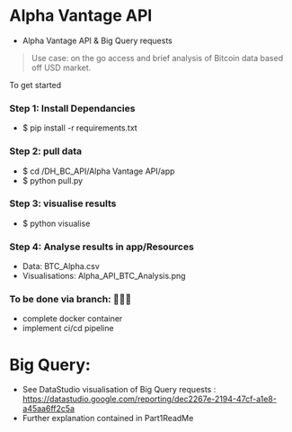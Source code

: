 # Alpha Vantage API 

- Alpha Vantage API & Big Query requests
> Use case: on the go access and brief analysis of Bitcoin data based off USD market.

To get started 

### Step 1: Install Dependancies
- $ pip install -r requirements.txt

### Step 2: pull data
- $ cd /DH_BC_API/Alpha Vantage API/app
- $ python pull.py

### Step 3: visualise results
- $ python visualise

### Step 4: Analyse results in app/Resources
- Data: BTC_Alpha.csv
- Visualisations: Alpha_API_BTC_Analysis.png

### **To be done via branch:** 🔨🔨🔨
- complete docker container
- implement ci/cd pipeline

# Big Query:
- See DataStudio visualisation of Big Query requests : https://datastudio.google.com/reporting/dec2267e-2194-47cf-a1e8-a45aa6ff2c5a
- Further explanation contained in Part1ReadMe

 

